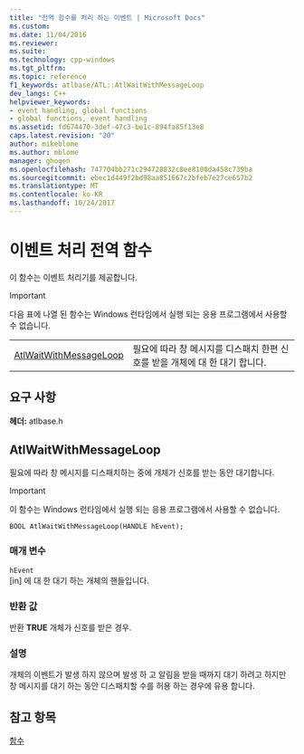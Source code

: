```yaml
---
title: "전역 함수를 처리 하는 이벤트 | Microsoft Docs"
ms.custom: 
ms.date: 11/04/2016
ms.reviewer: 
ms.suite: 
ms.technology: cpp-windows
ms.tgt_pltfrm: 
ms.topic: reference
f1_keywords: atlbase/ATL::AtlWaitWithMessageLoop
dev_langs: C++
helpviewer_keywords:
- event handling, global functions
- global functions, event handling
ms.assetid: fd674470-3def-47c3-be1c-894fa85f13e8
caps.latest.revision: "20"
author: mikeblome
ms.author: mblome
manager: ghogen
ms.openlocfilehash: 747704bb271c294728832c8ee8108da458c739ba
ms.sourcegitcommit: ebec1d449f2bd98aa851667c2bfeb7e27ce657b2
ms.translationtype: MT
ms.contentlocale: ko-KR
ms.lasthandoff: 10/24/2017
---
```

# <a name="event-handling-global-functions"></a>이벤트 처리 전역 함수
이 함수는 이벤트 처리기를 제공합니다.  
  
> [!IMPORTANT]
>  다음 표에 나열 된 함수는 Windows 런타임에서 실행 되는 응용 프로그램에서 사용할 수 없습니다.  
  
|||  
|-|-|  
|[AtlWaitWithMessageLoop](#atlwaitwithmessageloop)|필요에 따라 창 메시지를 디스패치 한편 신호를 받을 개체에 대 한 대기 합니다.|  

## <a name="requirements"></a>요구 사항  
 **헤더:** atlbase.h  

##  <a name="atlwaitwithmessageloop"></a>AtlWaitWithMessageLoop  
 필요에 따라 창 메시지를 디스패치하는 중에 개체가 신호를 받는 동안 대기합니다.  
  
> [!IMPORTANT]
>  이 함수는 Windows 런타임에서 실행 되는 응용 프로그램에서 사용할 수 없습니다.  
  
```
BOOL AtlWaitWithMessageLoop(HANDLE hEvent);
```  
  
### <a name="parameters"></a>매개 변수  
 `hEvent`  
 [in] 에 대 한 대기 하는 개체의 핸들입니다.  
  
### <a name="return-value"></a>반환 값  
 반환 **TRUE** 개체가 신호를 받은 경우.  
  
### <a name="remarks"></a>설명  
 개체의 이벤트가 발생 하지 않으며 발생 하 고 알림을 받을 때까지 대기 하려고 하지만 창 메시지를 대기 하는 동안 디스패치할 수를 허용 하는 경우에 유용 합니다.  
  
## <a name="see-also"></a>참고 항목  
 [함수](../../atl/reference/atl-functions.md)
